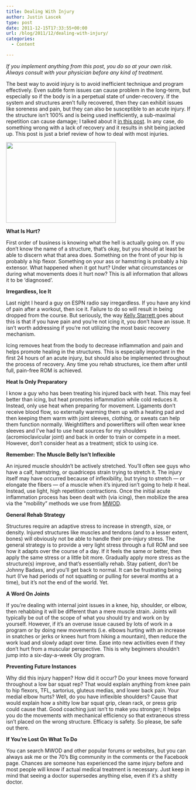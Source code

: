```yaml
---
title: Dealing With Injury
author: Justin Lascek
type: post
date: 2011-12-15T17:33:55+00:00
url: /blog/2011/12/dealing-with-injury/
categories:
  - Content

---
```

_If you implement anything from this post, you do so at your own risk. Always consult with your physician before any kind of treatment._ 
  

  
The best way to avoid injury is to avoid inefficient technique and program effectively. Even subtle form issues can cause problem in the long-term, but especially so if the body is in a perpetual state of under-recovery. If the system and structures aren&#8217;t fully recovered, then they can exhibit issues like soreness and pain, but they can also be susceptible to an acute injury. If the structure isn&#8217;t 100% and is being used inefficiently, a sub-maximal repetition can cause damage; I talked about it <a href="/blog/2011/02/the-final-stroke/" target="_blank">in this post</a>. In any case, do something wrong with a lack of recovery and it results in shit being jacked up. This post is just a brief review of how to deal with most injuries.
  

  
[<img data-attachment-id="5965" data-permalink="/blog/2011/12/dealing-with-injury/funny-pictures-cat-is-sympathetic-to-injury-of-friend/" data-orig-file="/2011/12/funny-pictures-cat-is-sympathetic-to-injury-of-friend.jpg" data-orig-size="300,220" data-comments-opened="1" data-image-meta="{&quot;aperture&quot;:&quot;0&quot;,&quot;credit&quot;:&quot;&quot;,&quot;camera&quot;:&quot;&quot;,&quot;caption&quot;:&quot;&quot;,&quot;created_timestamp&quot;:&quot;0&quot;,&quot;copyright&quot;:&quot;&quot;,&quot;focal_length&quot;:&quot;0&quot;,&quot;iso&quot;:&quot;0&quot;,&quot;shutter_speed&quot;:&quot;0&quot;,&quot;title&quot;:&quot;&quot;}" data-image-title="funny-pictures-cat-is-sympathetic-to-injury-of-friend" data-image-description="" data-medium-file="/2011/12/funny-pictures-cat-is-sympathetic-to-injury-of-friend.jpg" data-large-file="/2011/12/funny-pictures-cat-is-sympathetic-to-injury-of-friend.jpg" src="/2011/12/funny-pictures-cat-is-sympathetic-to-injury-of-friend.jpg" alt="" title="funny-pictures-cat-is-sympathetic-to-injury-of-friend" width="300" height="220" class="aligncenter size-full wp-image-5965" />][1]
  
**<!--more-->**


  

  
**What Is Hurt?**
  
First order of business is knowing what the hell is actually going on. If you don&#8217;t know the name of a structure, that&#8217;s okay, but you should at least be able to discern what that area does. Something on the front of your hip is probably a hip flexor. Something on your ass or hamstring is probably a hip extensor. What happened when it got hurt? Under what circumstances or during what movements does it hurt now? This is all information that allows it to be &#8216;diagnosed&#8217;.
  

  
**Irregardless, Ice It**
  
Last night I heard a guy on ESPN radio say irregardless. If you have any kind of pain after a workout, then ice it. Failure to do so will result in being dropped from the course. But seriously, the way <a href="http://mobilitywod.com" target="_blank">Kelly Starrett </a>goes about this is that if you have pain and you&#8217;re not icing it, you don&#8217;t have an issue. It isn&#8217;t worth addressing if you&#8217;re not utilizing the most basic recovery mechanism.
  

  
Icing removes heat from the body to decrease inflammation and pain and helps promote healing in the structures. This is especially important in the first 24 hours of an acute injury, but should also be implemented throughout the process of recovery. Any time you rehab structures, ice them after until full, pain-free ROM is achieved.
  

  
**Heat Is Only Preparatory**
  
I know a guy who has been treating his injured back with heat. This may feel better than icing, but heat promotes inflammation while cold reduces it. Instead, only use heat when preparing for movement. Ligaments don&#8217;t receive blood flow, so externally warming them up with a heating pad and then keeping them warm with joint sleeves, clothing, or sweats can help them function normally. Weightlifters and powerlifters will often wear knee sleeves and I&#8217;ve had to use heat sources for my shoulders (acromioclavicular joint) and back in order to train or compete in a meet. However, don&#8217;t consider heat as a treatment; stick to using ice.
  

  
**Remember: The Muscle Belly Isn&#8217;t Inflexible**
  
An injured muscle shouldn&#8217;t be actively stretched. You&#8217;ll often see guys who have a calf, hamstring, or quadriceps strain trying to stretch it. The injury itself may have occurred because of inflexibility, but trying to stretch &#8212; or elongate the fibers &#8212; of a muscle when it&#8217;s injured isn&#8217;t going to help it heal. Instead, use light, high repetition contractions. Once the initial acute inflammation process has been dealt with (via icing), then mobilize the area via the &#8220;mobility&#8221; methods we use from <a href="http://mobilitywod.com" target="_blank">MWOD</a>.
  

  
**General Rehab Strategy**
  
Structures require an adaptive stress to increase in strength, size, or density. Injured structures like muscles and tendons (and to a lesser extent, bones) will obviously not be able to handle their pre-injury stress. The general strategy is to provide a very light stress through a full ROM and see how it adapts over the course of a day. If it feels the same or better, then apply the same stress or a little bit more. Gradually apply more stress as the structure(s) improve, and that&#8217;s essentially rehab. Stay patient, don&#8217;t be Johnny Badass, and you&#8217;ll get back to normal. It can be frustrating being hurt (I&#8217;ve had periods of not squatting or pulling for several months at a time), but it&#8217;s not the end of the world. Yet.
  

  
**A Word On Joints**
  
If you&#8217;re dealing with internal joint issues in a knee, hip, shoulder, or elbow, then rehabbing it will be different than a mere muscle strain. Joints will typically be out of the scope of what you should try and work on by yourself. However, if it&#8217;s an overuse issue caused by lots of work in a program or by doing new movements (i.e. elbows hurting with an increase in snatches or jerks or knees hurt from hiking a mountain), then reduce the work load and slowly adapt over time. Ease into new activities even if they don&#8217;t hurt from a muscular perspective. This is why beginners shouldn&#8217;t jump into a six-day-a-week Oly program.
  

  
**Preventing Future Instances**
  
Why did this injury happen? How did it occur? Do your knees move forward throughout a low bar squat rep? That would explain anything from knee pain to hip flexors, TFL, sartorius, gluteus medias, and lower back pain. Your medial elbow hurts? Well, do you have inflexible shoulders? Cause that would explain how a shitty low bar squat grip, clean rack, or press grip could cause that. Good coaching just isn&#8217;t to make you stronger; it helps you do the movements with mechanical efficiency so that extraneous stress isn&#8217;t placed on the wrong structure. Efficacy is safety. So please, be safe out there.
  

  
**If You&#8217;re Lost On What To Do**
  
You can search MWOD and other popular forums or websites, but you can always ask me or the 70&#8217;s Big community in the comments or the Facebook page. Chances are someone has experienced the same injury before and most people will know if actual medical treatment is necessary. Just keep in mind that seeing a doctor supersedes anything else, even if it&#8217;s a shitty doctor.

 [1]: /2011/12/funny-pictures-cat-is-sympathetic-to-injury-of-friend.jpg
